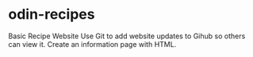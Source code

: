 # odin-recipes
Basic Recipe Website
Use Git to add website updates to Gihub so others can view it.
Create an information page with HTML.